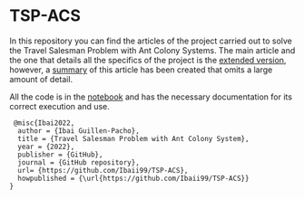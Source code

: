 # TSP-ACS

In this repository you can find the articles of the project carried out to solve the Travel Salesman Problem with Ant Colony Systems. The main article and the one that details all the specifics of the project is the [extended version](Paper_extended.pdf), however, a [summary](Paper_summary.pdf) of this article has been created that omits a large amount of detail. 

All the code is in the [notebook](TSP.ipynb) and has the necessary documentation for its correct execution and use. 

```
 @misc{Ibai2022,
  author = {Ibai Guillen-Pacho},
  title = {Travel Salesman Problem with Ant Colony System},
  year = {2022},
  publisher = {GitHub},
  journal = {GitHub repository},
  url= {https://github.com/Ibaii99/TSP-ACS},
  howpublished = {\url{https://github.com/Ibaii99/TSP-ACS}}
}
```
